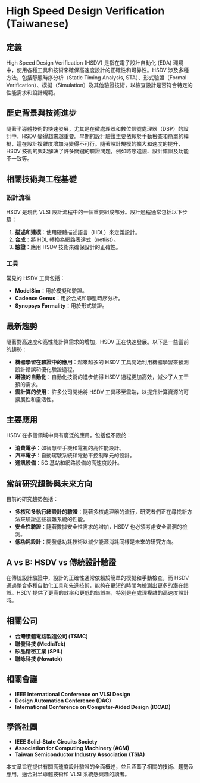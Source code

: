 # High Speed Design Verification (Taiwanese)

## 定義
High Speed Design Verification (HSDV) 是指在電子設計自動化 (EDA) 環境中，使用各種工具和技術來確保高速度設計的正確性和可靠性。HSDV 涉及多種方法，包括靜態時序分析（Static Timing Analysis, STA）、形式驗證（Formal Verification）、模擬（Simulation）及其他驗證技術，以檢查設計是否符合特定的性能需求和設計規範。

## 歷史背景與技術進步
隨著半導體技術的快速發展，尤其是在微處理器和數位信號處理器（DSP）的設計中，HSDV 變得越來越重要。早期的設計驗證主要依賴於手動檢查和簡單的模擬，這在設計複雜度增加時變得不可行。隨著設計規模的擴大和速度的提升，HSDV 技術的興起解決了許多關鍵的驗證問題，例如時序違規、設計錯誤及功能不一致等。

## 相關技術與工程基礎

### 設計流程
HSDV 是現代 VLSI 設計流程中的一個重要組成部分。設計過程通常包括以下步驟：
1. **描述和建模**：使用硬體描述語言（HDL）來定義設計。
2. **合成**：將 HDL 轉換為網路表達式（netlist）。
3. **驗證**：應用 HSDV 技術來確保設計的正確性。

### 工具
常見的 HSDV 工具包括：
- **ModelSim**：用於模擬和驗證。
- **Cadence Genus**：用於合成和靜態時序分析。
- **Synopsys Formality**：用於形式驗證。
  
## 最新趨勢
隨著對高速度和高性能計算需求的增加，HSDV 正在快速發展。以下是一些當前的趨勢：
- **機器學習在驗證中的應用**：越來越多的 HSDV 工具開始利用機器學習來預測設計錯誤和優化驗證過程。
- **增強的自動化**：自動化技術的進步使得 HSDV 過程更加高效，減少了人工干預的需求。
- **雲計算的使用**：許多公司開始將 HSDV 工具移至雲端，以提升計算資源的可擴展性和靈活性。

## 主要應用
HSDV 在多個領域中具有廣泛的應用，包括但不限於：
- **消費電子**：如智慧型手機和電視的高性能設計。
- **汽車電子**：自動駕駛系統和電動車控制單元的設計。
- **通訊設備**：5G 基站和網路設備的高速度設計。

## 當前研究趨勢與未來方向
目前的研究趨勢包括：
- **多核和多執行緒設計的驗證**：隨著多核處理器的流行，研究者們正在尋找新方法來驗證這些複雜系統的性能。
- **安全性驗證**：隨著數據安全性需求的增加，HSDV 也必須考慮安全漏洞的檢測。
- **低功耗設計**：開發低功耗技術以減少能源消耗同樣是未來的研究方向。

## A vs B: HSDV vs 傳統設計驗證
在傳統設計驗證中，設計的正確性通常依賴於簡單的模擬和手動檢查，而 HSDV 通過整合多種自動化工具和先進技術，能夠在更短的時間內檢測出更多的潛在錯誤。HSDV 提供了更高的效率和更低的錯誤率，特別是在處理複雜的高速度設計時。

## 相關公司
- **台灣積體電路製造公司 (TSMC)**
- **聯發科技 (MediaTek)**
- **矽品精密工業 (SPIL)**
- **聯咏科技 (Novatek)**

## 相關會議
- **IEEE International Conference on VLSI Design**
- **Design Automation Conference (DAC)**
- **International Conference on Computer-Aided Design (ICCAD)**

## 學術社團
- **IEEE Solid-State Circuits Society**
- **Association for Computing Machinery (ACM)**
- **Taiwan Semiconductor Industry Association (TSIA)**

本文章旨在提供有關高速度設計驗證的全面概述，並且涵蓋了相關的技術、趨勢及應用，適合對半導體技術和 VLSI 系統感興趣的讀者。